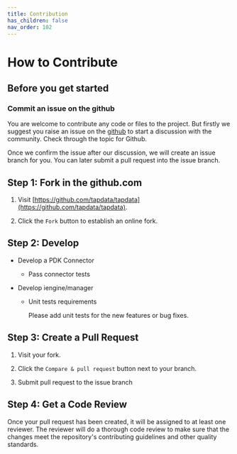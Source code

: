 ```yaml
---
title: Contribution
has_children: false
nav_order: 102
---
```

# How to Contribute

## Before you get started

### Commit an issue on the github

You are welcome to contribute any code or files to the project. But firstly we suggest you raise an issue on the [github](https://github.com/tapdata/tapdata) to start a discussion with the community. Check through the topic for Github.

Once we confirm the issue after our discussion, we will create an issue branch for you. You can later submit a pull request into the issue branch. 


## Step 1: Fork in the github.com

1. Visit [https://github.com/tapdata/tapdata](https://github.com/tapdata/tapdata).

2. Click the `Fork` button to establish an online fork.

## Step 2: Develop

- Develop a PDK Connector
  - Pass connector tests

- Develop iengine/manager

  - Unit tests requirements

    Please add unit tests for the new features or bug fixes.

## Step 3: Create a Pull Request

1. Visit your fork.

2. Click the `Compare & pull request` button next to your branch.

3. Submit pull request to the issue branch 

## Step 4: Get a Code Review

Once your pull request has been created, it will be assigned to at least one reviewer. The reviewer will do a thorough code review to make sure that the changes meet the repository's contributing guidelines and other quality standards.
